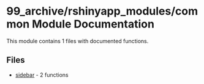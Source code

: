 # 99_archive/rshinyapp_modules/common Module Documentation

This module contains 1 files with documented functions.

## Files
- [sidebar](sidebar.md) - 2 functions

